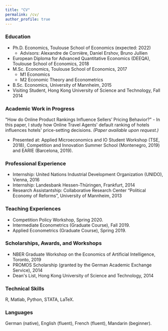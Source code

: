 ```yaml
---
title: "CV"
permalink: /cv/
author_profile: true
---
```


### Education
* Ph.D. Economics, Toulouse School of Economics (expected: 2022)
  * Advisors: Alexandre de Cornière, Daniel Ershov, Bruno Jullien
* European Diploma for Advanced Quantitative Economics (DEEQA), Toulouse School of Economics, 2018
* M.Sc. Economics, Toulouse School of Economics, 2017
  * M1 Economics
  * M2 Economic Theory and Econometrics
* B.Sc. Economics, University of Mannheim, 2015
* Visiting Student, Hong Kong University of Science and Technology, Fall 2014
  
### Academic Work in Progress
"How do Online Product Rankings Influence Sellers’ Pricing Behavior?" - 
In this paper, I study how Online Travel Agents' default ranking of hotels influences hotels' price-setting decisions. _(Paper available upon request.)_
* Presented at: Applied Microeconomics and IO Student Workshop (TSE, 2018), Competition and Innovation Summer School (Montenegro, 2019) and EARIE (Barcelona, 2019).

### Professional Experience
* Internship: United Nations Industrial Development Organization (UNIDO), Vienna, 2016
* Internship: Landesbank Hessen-Th&uuml;ringen, Frankfurt, 2014
* Research Assistantship: Collaborative Research Center “Political Economy of Reforms”, University of Mannheim, 2013

### Teaching Experiences
* Competition Policy Workshop, Spring 2020.
* Intermediate Econometrics (Graduate Course), Fall 2019.
* Applied Econometrics (Graduate Course), Spring 2019.

### Scholarships, Awards, and Workshops
* NBER Graduate Workshop on the Economics of Artificial Intelligence, Toronto, 2019
* PROMOS Scholarship (granted by the German Academic Exchange Service), 2014
* Dean's List, Hong Kong University of Science and Technology, 2014
  
### Technical Skills
R, Matlab, Python, STATA, LaTeX.

### Languages
German (native), English (fluent), French (fluent), Mandarin (beginner).
